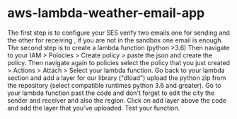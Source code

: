 # aws-lambda-weather-email-app
The first step is to configure your SES verify two emails one for sending and the other for receiving , if you are not in the sandbox one email is enough.
The second step is to create a lambda function (python >3.6)
Then navigate to your IAM > Polocies > Create policy > paste the json and create the policy. Then navigate again to policies select the policy that you just created > Actions > Attach > Select your lambda function.
Go back to your lambda section and add a layer for our library ("dload") upload the python zip from the repository (select compatible runtimes python 3.6 and greater).
Go to your lambda function past the code and  don't forget to edit the city the sender and receiver and also the region.
Click on add layer above the code and add the layer that you've uploaded.
Test your function.
